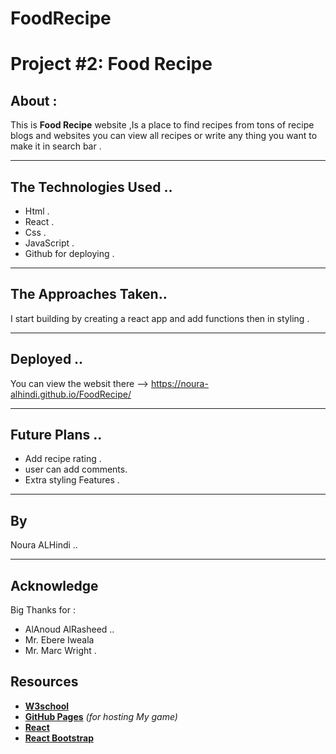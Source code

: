 # FoodRecipe
#  Project #2: Food Recipe 

## About :

This is  **Food Recipe** website ,Is a place to find recipes from tons of recipe blogs and websites you can view all recipes  or write any thing you want to make it in search bar .

---

## The Technologies Used ..
- Html .
- React .
- Css .
- JavaScript .
- Github for deploying . 

---

## The Approaches  Taken..
I start building by creating a react app and add functions then in styling . 

---

##  Deployed ..
   You can view the websit there --> https://noura-alhindi.github.io/FoodRecipe/

---
## Future Plans ..
- Add recipe rating .
- user can add comments.
- Extra styling Features .


---
 ## By

Noura ALHindi ..

---
## Acknowledge
Big Thanks for :
- AlAnoud AlRasheed ..
- Mr. Ebere Iweala
- Mr. Marc Wright .
## Resources

- **[W3school](https://www.w3schools.com)**
- **[GitHub Pages](https://github.com)** _(for hosting My game)_
- **[React](https://reactjs.org/)**
- **[React Bootstrap](https://react-bootstrap.github.io)**

